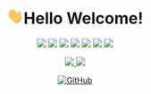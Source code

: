 <h1 align="center"><img src="https://raw.githubusercontent.com/alphasaurs/alphasaurs/master/wave.gif" width="30px">Hello Welcome! </h1>
<p>
</p>
<p>
</p>

<p align="center">
	<a href="http://codeforces.com/profile/alphasaurs"><img src="https://img.shields.io/badge/Codeforces--blue?style=plastic&logo=appveyor"></a>
	<a href="https://www.hackerrank.com/Alphasaurs"><img src="https://img.shields.io/badge/Hackerrank--red?style=plastic&logo=appveyor"></a>
	<a href="https://in.linkedin.com/in/alphasaurs"><img src="https://img.shields.io/badge/Linkedin--blue?style=plastic&logo=appveyor"></a>
	<a href="mailto:hello@alphasaurs.com"><img src="https://img.shields.io/badge/Gmail--lightgrey?style=plastic&logo=appveyor"></a>
	<a href="https://leetcode.com/alphasaurs/"><img src="https://img.shields.io/badge/Leetcode--yellow?style=plastic&logo=appveyor"></a>
	<a href="https://twitter.com/Alphasaurs"><img src="https://img.shields.io/badge/Twitter--blue?style=plastic&logo=appveyor"></a>
	<a href="https://www.codechef.com/users/alphasaurs"><img src="https://img.shields.io/badge/Codechef--orange?style=plastic&logo=appveyor"></a>
</p>


<div align="center">
<a href="https://github-readme-stats.vercel.app/api?username=alphasaurs&theme=buefy&show_icons=buefy">
<img src=https://github-readme-stats.vercel.app/api?username=alphasaurs&theme=buefy&show_icons=buefy />
</a>
<a href="https://github.com/alphasaurs/github-readme-stats">
<img src=https://github-readme-stats.vercel.app/api/top-langs/?username=alphasaurs&layout=compact />
</a>
</div>  
<p>
</p>
<p>
</p>
<p>
</p>
<p>
</p>
<p>
</p>
<p>
</p>

<p align="center">
<a href="https://visitor-badge.glitch.me/badge?page_id=https://github.com/Alphasaurs/"><img src="https://visitor-badge.glitch.me/badge?page_id=https://github.com/Alphasaurs/" alt="GitHub"></a>
</p>



